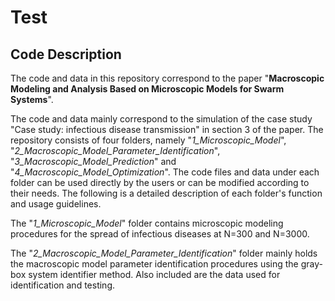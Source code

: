 # Test
## Code Description

The code and data in this repository correspond to the paper "**Macroscopic Modeling and Analysis Based on Microscopic Models for Swarm Systems**".  

The code and data mainly correspond to the simulation of the case study "Case study: infectious disease transmission" in section 3 of the paper. The repository consists of four folders, namely "*1_Microscopic_Model*", "*2_Macroscopic_Model_Parameter_Identification*", "*3_Macroscopic_Model_Prediction*" and "*4_Macroscopic_Model_Optimization*". The code files and data under each folder can be used directly by the users or can be modified according to their needs. The following is a detailed description of each folder's function and usage guidelines.

The "*1_Microscopic_Model*" folder contains microscopic modeling procedures for the spread of infectious diseases at N=300 and N=3000.

The "*2_Macroscopic_Model_Parameter_Identification*" folder mainly holds the macroscopic model parameter identification procedures using the gray-box system identifier method. Also included are the data used for identification and testing.


